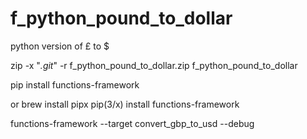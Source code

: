 # f_python_pound_to_dollar
python version of £ to $

zip -x "*.git*" -r f_python_pound_to_dollar.zip f_python_pound_to_dollar

pip install functions-framework

or
brew install pipx
pip(3/x) install functions-framework

functions-framework --target convert_gbp_to_usd --debug
